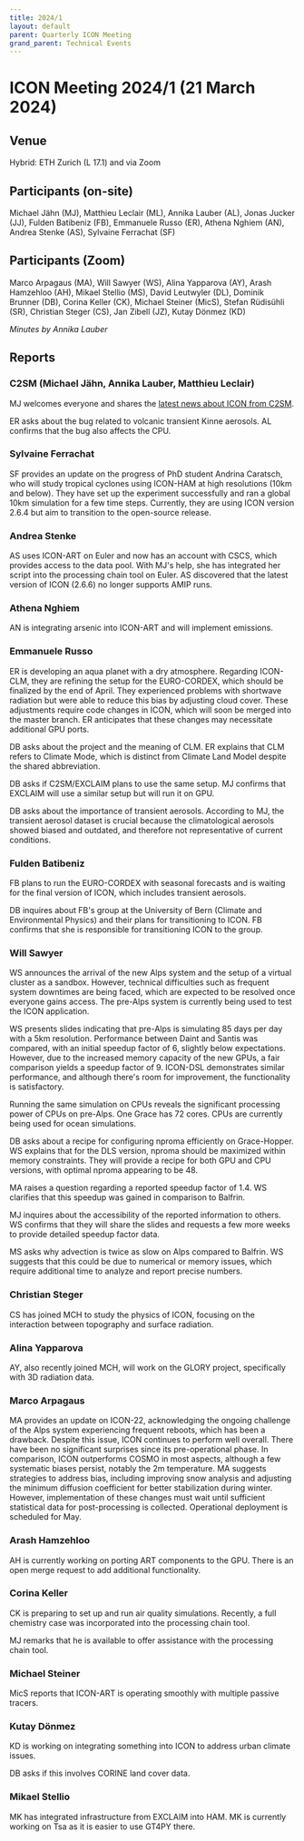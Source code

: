 ```yaml
---
title: 2024/1
layout: default
parent: Quarterly ICON Meeting
grand_parent: Technical Events
---
```


# ICON Meeting 2024/1 (21 March 2024)

## Venue
Hybrid: ETH Zurich (L 17.1) and via Zoom

## Participants (on-site)
Michael Jähn (MJ),
Matthieu Leclair (ML),
Annika Lauber (AL),
Jonas Jucker (JJ),
Fulden Batibeniz (FB),
Emmanuele Russo (ER),
Athena Nghiem (AN),
Andrea Stenke (AS),
Sylvaine Ferrachat (SF)


## Participants (Zoom)
Marco Arpagaus (MA),
Will Sawyer (WS),
Alina Yapparova (AY),
Arash Hamzehloo (AH),
Mikael Stellio (MS),
David Leutwyler (DL),
Dominik Brunner (DB),
Corina Keller (CK),
Michael Steiner (MicS),
Stefan Rüdisühli (SR),
Christian Steger (CS),
Jan Zibell (JZ),
Kutay Dönmez (KD)



_Minutes by Annika Lauber_

## Reports

### C2SM (Michael Jähn, Annika Lauber, Matthieu Leclair)
MJ welcomes everyone and shares the [latest news about ICON from C2SM](https://polybox.ethz.ch/index.php/s/4fXixLycOwOy41K).

ER asks about the bug related to volcanic transient Kinne aerosols. AL confirms that the bug also affects the CPU.

### Sylvaine Ferrachat
SF provides an update on the progress of PhD student Andrina Caratsch, who will study tropical cyclones using ICON-HAM at high resolutions (10km and below). They have set up the experiment successfully and ran a global 10km simulation for a few time steps. Currently, they are using ICON version 2.6.4 but aim to transition to the open-source release.

### Andrea Stenke
AS uses ICON-ART on Euler and now has an account with CSCS, which provides access to the data pool. With MJ's help, she has integrated her script into the processing chain tool on Euler. AS discovered that the latest version of ICON (2.6.6) no longer supports AMIP runs.

### Athena Nghiem
AN is integrating arsenic into ICON-ART and will implement emissions.

### Emmanuele Russo
ER is developing an aqua planet with a dry atmosphere. Regarding ICON-CLM, they are refining the setup for the EURO-CORDEX, which should be finalized by the end of April. They experienced problems with shortwave radiation but were able to reduce this bias by adjusting cloud cover. These adjustments require code changes in ICON, which will soon be merged into the master branch. ER anticipates that these changes may necessitate additional GPU ports.

DB asks about the project and the meaning of CLM. ER explains that CLM refers to Climate Mode, which is distinct from Climate Land Model despite the shared abbreviation.

DB asks if C2SM/EXCLAIM plans to use the same setup. MJ confirms that EXCLAIM will use a similar setup but will run it on GPU.

DB asks about the importance of transient aerosols. According to MJ, the transient aerosol dataset is crucial because the climatological aerosols showed biased and outdated, and therefore not representative of current conditions.


### Fulden Batibeniz
FB plans to run the EURO-CORDEX with seasonal forecasts and is waiting for the final version of ICON, which includes transient aerosols.

DB inquires about FB's group at the University of Bern (Climate and Environmental Physics) and their plans for transitioning to ICON. FB confirms that she is responsible for transitioning ICON to the group.

### Will Sawyer
WS announces the arrival of the new Alps system and the setup of a virtual cluster as a sandbox. However, technical difficulties such as frequent system downtimes are being faced, which are expected to be resolved once everyone gains access. The pre-Alps system is currently being used to test the ICON application.

WS presents slides indicating that pre-Alps is simulating 85 days per day with a 5km resolution. Performance between Daint and Santis was compared, with an initial speedup factor of 6, slightly below expectations. However, due to the increased memory capacity of the new GPUs, a fair comparison yields a speedup factor of 9. ICON-DSL demonstrates similar performance, and although there's room for improvement, the functionality is satisfactory.

Running the same simulation on CPUs reveals the significant processing power of CPUs on pre-Alps. One Grace has 72 cores. CPUs are currently being used for ocean simulations.

DB asks about a recipe for configuring nproma efficiently on Grace-Hopper.
WS explains that for the DLS version, nproma should be maximized within memory constraints. They will provide a recipe for both GPU and CPU versions, with optimal nproma appearing to be 48.

MA raises a question regarding a reported speedup factor of 1.4. WS clarifies that this speedup was gained in comparison to Balfrin.

MJ inquires about the accessibility of the reported information to others. WS confirms that they will share the slides and requests a few more weeks to provide detailed speedup factor data.

MS asks why advection is twice as slow on Alps compared to Balfrin. WS suggests that this could be due to numerical or memory issues, which require additional time to analyze and report precise numbers.

### Christian Steger
CS has joined MCH to study the physics of ICON, focusing on the interaction between topography and surface radiation.

### Alina Yapparova 
AY, also recently joined MCH, will work on the GLORY project, specifically with 3D radiation data.

### Marco Arpagaus
MA provides an update on ICON-22, acknowledging the ongoing challenge of the Alps system experiencing frequent reboots, which has been a drawback. Despite this issue, ICON continues to perform well overall. There have been no significant surprises since its pre-operational phase. In comparison, ICON outperforms COSMO in most aspects, although a few systematic biases persist, notably the 2m temperature. MA suggests strategies to address bias, including improving snow analysis and adjusting the minimum diffusion coefficient for better stabilization during winter. However, implementation of these changes must wait until sufficient statistical data for post-processing is collected. Operational deployment is scheduled for May.

### Arash Hamzehloo
AH is currently working on porting ART components to the GPU. There is an open merge request to add additional functionality.

### Corina Keller
CK is preparing to set up and run air quality simulations. Recently, a full chemistry case was incorporated into the processing chain tool.

MJ remarks that he is available to offer assistance with the processing chain tool.

### Michael Steiner
MicS reports that ICON-ART is operating smoothly with multiple passive tracers.

### Kutay Dönmez
KD is working on integrating something into ICON to address urban climate issues.

DB asks if this involves CORINE land cover data.


### Mikael Stellio
MK has integrated infrastructure from EXCLAIM into HAM. MK is currently working on Tsa as it is easier to use GT4PY there.

